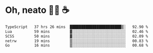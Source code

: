 # Oh, neato 🧑‍💻 ☕

<!--START_SECTION:waka-->

```txt
TypeScript   37 hrs 26 mins  ███████████████████████▒░   92.90 %
Lua          59 mins         ▓░░░░░░░░░░░░░░░░░░░░░░░░   02.46 %
SCSS         50 mins         ▓░░░░░░░░░░░░░░░░░░░░░░░░   02.09 %
netrw        19 mins         ▒░░░░░░░░░░░░░░░░░░░░░░░░   00.83 %
Go           16 mins         ▒░░░░░░░░░░░░░░░░░░░░░░░░   00.68 %
```

<!--END_SECTION:waka-->
